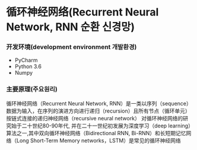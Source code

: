 # 循环神经网络(Recurrent Neural Network, RNN 순환 신경망)

### 开发环境(development environment 개발환경)
- PyCharm 
- Python 3.6
- Numpy 
### 主要原理(주요원리)
循环神经网络（Recurrent Neural Network, RNN）是一类以序列（sequence）数据为输入，在序列的演进方向进行递归（recursion）且所有节点（循环单元）按链式连接的递归神经网络（recursive neural network）
对循环神经网络的研究始于二十世纪80-90年代, 并在二十一世纪初发展为深度学习（deep learning）算法之一,其中双向循环神经网络（Bidirectional RNN, Bi-RNN）和长短期记忆网络（Long Short-Term Memory networks，LSTM）是常见的循环神经网络
